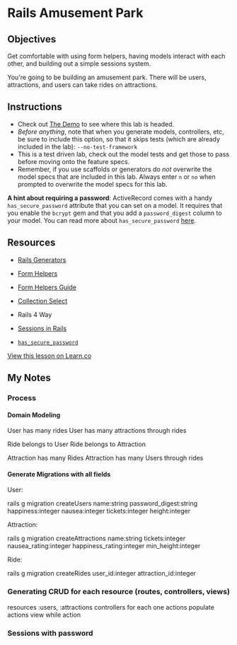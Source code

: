 # Rails Amusement Park

## Objectives

Get comfortable with using form helpers, having models interact with each other, and building out a simple sessions system.

You're going to be building an amusement park. There will be users, attractions, and users can take rides on attractions.

## Instructions


* Check out [The Demo](http://amusement-park.herokuapp.com/) to see where this lab is headed.
* <em>Before anything</em>, note that when you generate models, controllers, etc, be sure to include this option, so that it skips tests (which are already included in the lab): `--no-test-framework`
* This is a test driven lab, check out the model tests and get those to pass before moving onto the feature specs.
* Remember, if you use scaffolds or generators do <em>not</em> overwrite the model specs that are included in this lab. Always enter `n` or `no` when prompted to overwrite the model specs for this lab.

**A hint about requiring a password**: ActiveRecord comes with a handy `has_secure_password` attribute that you can set on a model. It requires that you enable the `bcrypt` gem and that you add a `password_digest` column to your model. You can read more about `has_secure_password` [here](http://api.rubyonrails.org/classes/ActiveModel/SecurePassword/ClassMethods.html).

## Resources
* [Rails Generators](http://guides.rubyonrails.org/generators.html)

* [Form Helpers](http://api.rubyonrails.org/classes/ActionView/Helpers/FormHelper.html)

* [Form Helpers Guide](http://guides.rubyonrails.org/form_helpers.html)

* [Collection Select](http://stackoverflow.com/questions/8907867/can-someone-explain-collection-select-to-me-in-clear-simple-terms)

* Rails 4 Way

* [Sessions in Rails](http://guides.rubyonrails.org/security.html#sessions)

* [`has_secure_password`](http://api.rubyonrails.org/classes/ActiveModel/SecurePassword/ClassMethods.html)


<a href='https://learn.co/lessons/rails-amusement-park' data-visibility='hidden'>View this lesson on Learn.co</a>


## My Notes

### Process


#### Domain Modeling

User has many rides
User has many attractions through rides

Ride belongs to User
Ride belongs to Attraction

Attraction has many Rides
Attraction has many Users through rides


#### Generate Migrations with all fields

User:

rails g migration createUsers name:string password_digest:string happiness:integer nausea:integer tickets:integer height:integer


Attraction:

rails g migration createAttractions name:string tickets:integer nausea_rating:integer happiness_rating:integer min_height:integer

Ride:

rails g migration createRides user_id:integer attraction_id:integer

### Generating CRUD for each resource (routes, controllers, views)
resources :users, :attractions
controllers for each one
actions
populate actions
view while action

### Sessions with password
